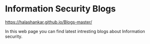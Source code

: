 # Information Security Blogs 

https://halashankar.github.io/Blogs-master/

In this web page you can find latest intresting blogs about Information security.

 
